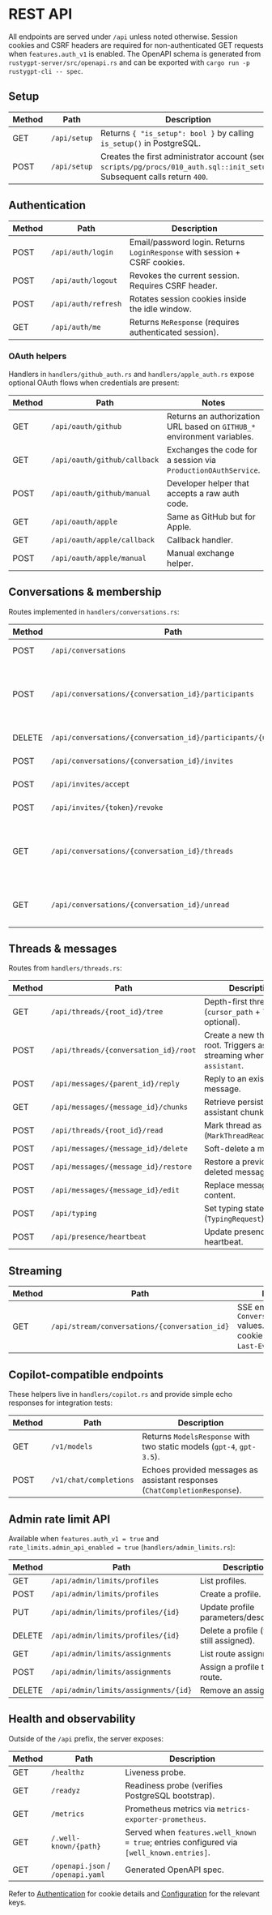 # REST API

All endpoints are served under `/api` unless noted otherwise. Session cookies and CSRF headers are required for non-authenticated
GET requests when `features.auth_v1` is enabled. The OpenAPI schema is generated from `rustygpt-server/src/openapi.rs` and can
be exported with `cargo run -p rustygpt-cli -- spec`.

## Setup

| Method | Path | Description |
| ------ | ---- | ----------- |
| GET | `/api/setup` | Returns `{ "is_setup": bool }` by calling `is_setup()` in PostgreSQL. |
| POST | `/api/setup` | Creates the first administrator account (see `scripts/pg/procs/010_auth.sql::init_setup`). Subsequent calls return `400`. |

## Authentication

| Method | Path | Description |
| ------ | ---- | ----------- |
| POST | `/api/auth/login` | Email/password login. Returns `LoginResponse` with session + CSRF cookies. |
| POST | `/api/auth/logout` | Revokes the current session. Requires CSRF header. |
| POST | `/api/auth/refresh` | Rotates session cookies inside the idle window. |
| GET | `/api/auth/me` | Returns `MeResponse` (requires authenticated session). |

### OAuth helpers

Handlers in `handlers/github_auth.rs` and `handlers/apple_auth.rs` expose optional OAuth flows when credentials are present:

| Method | Path | Notes |
| ------ | ---- | ----- |
| GET | `/api/oauth/github` | Returns an authorization URL based on `GITHUB_*` environment variables. |
| GET | `/api/oauth/github/callback` | Exchanges the code for a session via `ProductionOAuthService`. |
| POST | `/api/oauth/github/manual` | Developer helper that accepts a raw auth code. |
| GET | `/api/oauth/apple` | Same as GitHub but for Apple. |
| GET | `/api/oauth/apple/callback` | Callback handler. |
| POST | `/api/oauth/apple/manual` | Manual exchange helper. |

## Conversations & membership

Routes implemented in `handlers/conversations.rs`:

| Method | Path | Description |
| ------ | ---- | ----------- |
| POST | `/api/conversations` | Create a new conversation. |
| POST | `/api/conversations/{conversation_id}/participants` | Invite/add a participant. Emits membership + presence SSE events. |
| DELETE | `/api/conversations/{conversation_id}/participants/{user_id}` | Remove a participant. |
| POST | `/api/conversations/{conversation_id}/invites` | Create an invite token. |
| POST | `/api/invites/accept` | Accept an invite token. |
| POST | `/api/invites/{token}/revoke` | Revoke an invite token. |
| GET | `/api/conversations/{conversation_id}/threads` | List thread summaries (supports `after` + `limit` query params). |
| GET | `/api/conversations/{conversation_id}/unread` | Return unread counts per thread. |

## Threads & messages

Routes from `handlers/threads.rs`:

| Method | Path | Description |
| ------ | ---- | ----------- |
| GET | `/api/threads/{root_id}/tree` | Depth-first thread slice (`cursor_path` + `limit` optional). |
| POST | `/api/threads/{conversation_id}/root` | Create a new thread root. Triggers assistant streaming when role = `assistant`. |
| POST | `/api/messages/{parent_id}/reply` | Reply to an existing message. |
| GET | `/api/messages/{message_id}/chunks` | Retrieve persisted assistant chunks. |
| POST | `/api/threads/{root_id}/read` | Mark thread as read (`MarkThreadReadRequest`). |
| POST | `/api/messages/{message_id}/delete` | Soft-delete a message. |
| POST | `/api/messages/{message_id}/restore` | Restore a previously deleted message. |
| POST | `/api/messages/{message_id}/edit` | Replace message content. |
| POST | `/api/typing` | Set typing state (`TypingRequest`). |
| POST | `/api/presence/heartbeat` | Update presence heartbeat. |

## Streaming

| Method | Path | Description |
| ------ | ---- | ----------- |
| GET | `/api/stream/conversations/{conversation_id}` | SSE endpoint producing `ConversationStreamEvent` values. Requires session cookie and (optionally) `Last-Event-ID`. |

## Copilot-compatible endpoints

These helpers live in `handlers/copilot.rs` and provide simple echo responses for integration tests:

| Method | Path | Description |
| ------ | ---- | ----------- |
| GET | `/v1/models` | Returns `ModelsResponse` with two static models (`gpt-4`, `gpt-3.5`). |
| POST | `/v1/chat/completions` | Echoes provided messages as assistant responses (`ChatCompletionResponse`). |

## Admin rate limit API

Available when `features.auth_v1 = true` and `rate_limits.admin_api_enabled = true` (`handlers/admin_limits.rs`):

| Method | Path | Description |
| ------ | ---- | ----------- |
| GET | `/api/admin/limits/profiles` | List profiles. |
| POST | `/api/admin/limits/profiles` | Create a profile. |
| PUT | `/api/admin/limits/profiles/{id}` | Update profile parameters/description. |
| DELETE | `/api/admin/limits/profiles/{id}` | Delete a profile (fails if still assigned). |
| GET | `/api/admin/limits/assignments` | List route assignments. |
| POST | `/api/admin/limits/assignments` | Assign a profile to a route. |
| DELETE | `/api/admin/limits/assignments/{id}` | Remove an assignment. |

## Health and observability

Outside of the `/api` prefix, the server exposes:

| Method | Path | Description |
| ------ | ---- | ----------- |
| GET | `/healthz` | Liveness probe. |
| GET | `/readyz` | Readiness probe (verifies PostgreSQL bootstrap). |
| GET | `/metrics` | Prometheus metrics via `metrics-exporter-prometheus`. |
| GET | `/.well-known/{path}` | Served when `features.well_known = true`; entries configured via `[well_known.entries]`. |
| GET | `/openapi.json` / `/openapi.yaml` | Generated OpenAPI spec. |

Refer to [Authentication](authentication.md) for cookie details and [Configuration](config.md) for the relevant keys.
